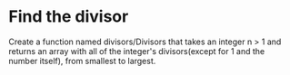 # Find the divisor

Create a function named divisors/Divisors that takes an integer n > 1 and returns an array with all of the integer's divisors(except for 1 and the number itself), from smallest to largest.
